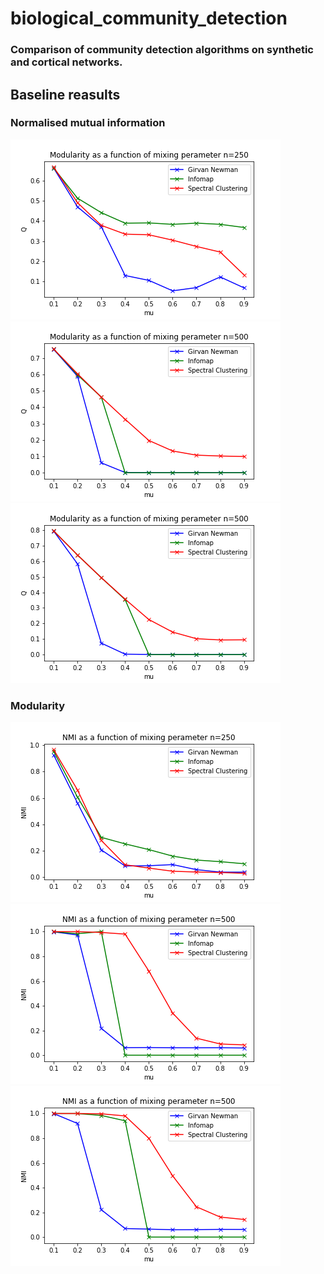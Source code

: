 # biological_community_detection
### Comparison of community detection algorithms on synthetic and cortical networks. 

## Baseline reasults
### Normalised mutual information

![image info](figures/n250NMI.png)![image info](figures/n500NMI.png)![image info](figures/n1000NMI.png)


### Modularity

![image info](figures/n250Q.png)![image info](figures/n500Q.png)![image info](figures/n1000Q.png)



